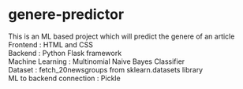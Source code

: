 # genere-predictor
This is an ML based project which will predict the genere of an article<br>
Frontend : HTML and CSS<br>
Backend : Python Flask framework<br>
Machine Learning : Multinomial Naive Bayes Classifier<br>
Dataset : fetch_20newsgroups from sklearn.datasets library<br>
ML to backend connection : Pickle<br>
